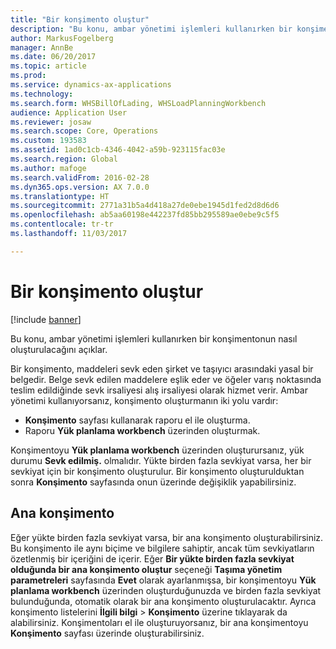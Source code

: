 ```yaml
---
title: "Bir konşimento oluştur"
description: "Bu konu, ambar yönetimi işlemleri kullanırken bir konşimentonun nasıl oluşturulacağını açıklar."
author: MarkusFogelberg
manager: AnnBe
ms.date: 06/20/2017
ms.topic: article
ms.prod: 
ms.service: dynamics-ax-applications
ms.technology: 
ms.search.form: WHSBillOfLading, WHSLoadPlanningWorkbench
audience: Application User
ms.reviewer: josaw
ms.search.scope: Core, Operations
ms.custom: 193583
ms.assetid: 1ad0c1cb-4346-4042-a59b-923115fac03e
ms.search.region: Global
ms.author: mafoge
ms.search.validFrom: 2016-02-28
ms.dyn365.ops.version: AX 7.0.0
ms.translationtype: HT
ms.sourcegitcommit: 2771a31b5a4d418a27de0ebe1945d1fed2d8d6d6
ms.openlocfilehash: ab5aa60198e442237fd85bb295589ae0ebe9c5f5
ms.contentlocale: tr-tr
ms.lasthandoff: 11/03/2017

---
```


# <a name="create-a-bill-of-lading"></a>Bir konşimento oluştur

[!include [banner](../includes/banner.md)]

Bu konu, ambar yönetimi işlemleri kullanırken bir konşimentonun nasıl oluşturulacağını açıklar.  

Bir konşimento, maddeleri sevk eden şirket ve taşıyıcı arasındaki yasal bir belgedir. Belge sevk edilen maddelere eşlik eder ve öğeler varış noktasında teslim edildiğinde sevk irsaliyesi alış irsaliyesi olarak hizmet verir. Ambar yönetimi kullanıyorsanız, konşimento oluşturmanın iki yolu vardır:

  -   **Konşimento** sayfası kullanarak raporu el ile oluşturma.
  -   Raporu **Yük planlama workbench** üzerinden oluşturmak.

Konşimentoyu **Yük planlama workbench** üzerinden oluşturursanız, yük durumu **Sevk edilmiş.** olmalıdır. Yükte birden fazla sevkiyat varsa, her bir sevkiyat için bir konşimento oluşturulur. Bir konşimento oluşturulduktan sonra **Konşimento** sayfasında onun üzerinde değişiklik yapabilirsiniz.

## <a name="master-bill-of-lading"></a>Ana konşimento
Eğer yükte birden fazla sevkiyat varsa, bir ana konşimento oluşturabilirsiniz. Bu konşimento ile aynı biçime ve bilgilere sahiptir, ancak tüm sevkiyatların özetlenmiş bir içeriğini de içerir. Eğer **Bir yükte birden fazla sevkiyat olduğunda bir ana konşimento oluştur** seçeneği **Taşıma yönetim parametreleri** sayfasında **Evet** olarak ayarlanmışsa, bir konşimentoyu **Yük planlama workbench** üzerinden oluşturduğunuzda ve birden fazla sevkiyat bulunduğunda, otomatik olarak bir ana konşimento oluşturulacaktır. Ayrıca konşimento listelerini **İlgili bilgi** &gt; **Konşimento** üzerine tıklayarak da alabilirsiniz. Konşimentoları el ile oluşturuyorsanız, bir ana konşimentoyu **Konşimento** sayfası üzerinde oluşturabilirsiniz.




